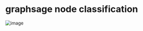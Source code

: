 # graphsage node classification
![image](https://github.com/HamidKiavarz/graphsage-_classification/assets/52434636/3be50392-ccd9-4623-af93-4f6eca82781c)
